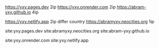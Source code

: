 https://yxy.pages.dev   2ip
https://yxy.onrender.com  2ip
https://abram-yxy.github.io  4ip

https://yxy.netlify.app   2ip differ country 
https://abramyxy.neocities.org   1ip

site:yxy.pages.dev
site:abramyxy.neocities.org
site:abram-yxy.github.io

site:yxy.onrender.com
site:yxy.netlify.app


